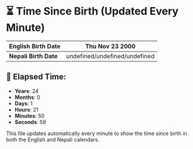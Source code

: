 # ⏳ Time Since Birth (Updated Every Minute)

| **English Birth Date** | Thu Nov 23 2000 |
|------------------------|-------------------------------------|
| **Nepali Birth Date**  | undefined/undefined/undefined                  |

## 📅 Elapsed Time:

- **Years**: 24
- **Months**: 0
- **Days**: 1
- **Hours**: 21
- **Minutes**: 50
- **Seconds**: 59

This file updates automatically every minute to show the time since birth in both the English and Nepali calendars.